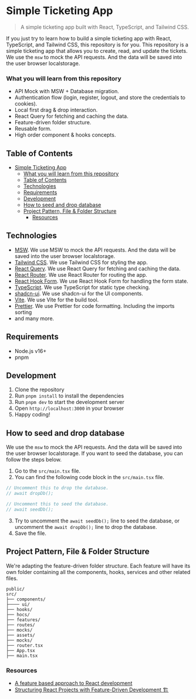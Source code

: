 # Simple Ticketing App

> A simple ticketing app built with React, TypeScript, and Tailwind CSS.

If you just try to learn how to build a simple ticketing app with React, TypeScript, and Tailwind CSS, this repository is for you. This repository is a simple ticketing app that allows you to create, read, and update the tickets. We use the `msw` to mock the API requests. And the data will be saved into the user browser localstorage.

### What you will learn from this repository

- API Mock with MSW + Database migration.
- Authentication flow (login, register, logout, and store the credentials to cookies).
- Local first drag & drop interaction.
- React Query for fetching and caching the data.
- Feature-driven folder structure.
- Reusable form.
- High order component & hooks concepts.

## Table of Contents

- [Simple Ticketing App](#simple-ticketing-app)
    - [What you will learn from this repository](#what-you-will-learn-from-this-repository)
  - [Table of Contents](#table-of-contents)
  - [Technologies](#technologies)
  - [Requirements](#requirements)
  - [Development](#development)
  - [How to seed and drop database](#how-to-seed-and-drop-database)
  - [Project Pattern, File \& Folder Structure](#project-pattern-file--folder-structure)
    - [Resources](#resources)

## Technologies

- [MSW](https://mswjs.io/). We use MSW to mock the API requests. And the data will be saved into the user browser localstorage.
- [Tailwind CSS](https://tailwindcss.com/). We use Tailwind CSS for styling the app.
- [React Query](https://react-query.tanstack.com/). We use React Query for fetching and caching the data.
- [React Router](https://reactrouter.com/). We use React Router for routing the app.
- [React Hook Form](https://react-hook-form.com/). We use React Hook Form for handling the form state.
- [TypeScript](https://www.typescriptlang.org/). We use TypeScript for static type checking.
- [shadcn-ui](https://ui.shadcn.com/). We use shadcn-ui for the UI components.
- [Vite](https://vitejs.dev/). We use Vite for the build tool.
- [Prettier](https://prettier.io/). We use Prettier for code formatting. Including the imports sorting
- and many more.

## Requirements

- Node.js v16+
- pnpm

## Development

1. Clone the repository
2. Run `pnpm install` to install the dependencies
3. Run `pnpm dev` to start the development server
4. Open `http://localhost:3000` in your browser
5. Happy coding!

## How to seed and drop database

We use the `msw` to mock the API requests. And the data will be saved into the user browser localstorage. If you want to seed the database, you can follow the steps below.

1. Go to the `src/main.tsx` file.
2. You can find the following code block in the `src/main.tsx` file.

```javascript
// Uncomment this to drop the database.
// await dropDb();

// Uncomment this to seed the database.
// await seedDb();
```

3. Try to uncomment the `await seedDb();` line to seed the database, or uncomment the `await dropDb();` line to drop the database.
4. Save the file.

## Project Pattern, File & Folder Structure

We're adapting the feature-driven folder structure. Each feature will have its own folder containing all the components, hooks, services and other related files.

```
public/
src/
├── components/
├──── ui/
├── hooks/
├── hocs/
├── features/
├── routes/
├── mocks/
├── assets/
├── mocks/
├── router.tsx
├── App.tsx
├── main.tsx
```

### Resources

- [A feature based approach to React development](https://ryanlanciaux.com/blog/2017/08/20/a-feature-based-approach-to-react-development/)
- [Structuring React Projects with Feature-Driven Development 🏗️](https://medium.com/@Evelyn.Taylor/structuring-react-projects-with-feature-driven-development-%EF%B8%8F-b671ee898145)

